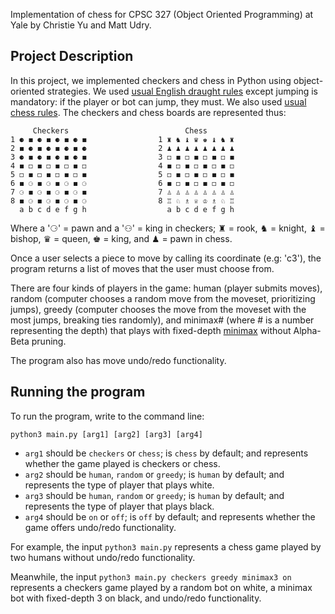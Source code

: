 Implementation of chess for CPSC 327 (Object Oriented Programming) at Yale by Christie Yu and Matt Udry.

## Project Description

In this project, we implemented checkers and chess in Python using object-oriented strategies. We used [usual English draught rules](https://en.wikipedia.org/wiki/English_draughts) except jumping is mandatory: if the player or bot can jump, they must. We also used [usual chess rules](https://www.chess.com/learn-how-to-play-chess). The checkers and chess boards are represented thus:

         Checkers                          Chess
    1 ⚈ ◼ ⚈ ◼ ⚈ ◼ ⚈ ◼                1 ♜ ♞ ♝ ♛ ♚ ♝ ♞ ♜ 
    2 ◼ ⚈ ◼ ⚈ ◼ ⚈ ◼ ⚈                2 ♟︎ ♟︎ ♟︎ ♟︎ ♟︎ ♟︎ ♟︎ ♟︎ 
    3 ⚈ ◼ ⚈ ◼ ⚈ ◼ ⚈ ◼                3 ◻ ◼ ◻ ◼ ◻ ◼ ◻ ◼ 
    4 ◼ ◻ ◼ ◻ ◼ ◻ ◼ ◻                4 ◼ ◻ ◼ ◻ ◼ ◻ ◼ ◻ 
    5 ◻ ◼ ◻ ◼ ◻ ◼ ◻ ◼                5 ◻ ◼ ◻ ◼ ◻ ◼ ◻ ◼ 
    6 ◼ ⚆ ◼ ⚆ ◼ ⚆ ◼ ⚆                6 ◼ ◻ ◼ ◻ ◼ ◻ ◼ ◻ 
    7 ⚆ ◼ ⚆ ◼ ⚆ ◼ ⚆ ◼                7 ♙ ♙ ♙ ♙ ♙ ♙ ♙ ♙ 
    8 ◼ ⚆ ◼ ⚆ ◼ ⚆ ◼ ⚆                8 ♖ ♘ ♗ ♕ ♔ ♗ ♘ ♖ 
      a b c d e f g h                  a b c d e f g h
      
Where a '⚆' = pawn and a '⚇' = king in checkers; ♜ = rook, ♞ = knight, ♝ = bishop, ♛ = queen, ♚ = king, and ♟︎ = pawn in chess.

Once a user selects a piece to move by calling its coordinate (e.g: 'c3'), the program returns a list of moves that the user must choose from.

There are four kinds of players in the game: human (player submits moves), random (computer chooses a random move from the moveset, prioritizing jumps), greedy (computer chooses the move from the moveset with the most jumps, breaking ties randomly), and minimax# (where # is a number representing the depth) that plays with fixed-depth [minimax](https://www.cs.cornell.edu/courses/cs312/2002sp/lectures/rec21.htm) without Alpha-Beta pruning.

The program also has move undo/redo functionality.

## Running the program

To run the program, write to the command line:

`python3 main.py [arg1] [arg2] [arg3] [arg4]`

* `arg1` should be `checkers` or `chess`; is `chess` by default; and represents whether the game played is checkers or chess.
* `arg2` should be `human`, `random` or `greedy`; is `human` by default; and represents the type of player that plays white.
* `arg3` should be `human`, `random` or `greedy`; is `human` by default; and represents the type of player that plays black.
* `arg4` should be `on` or `off`; is `off` by default; and represents whether the game offers undo/redo functionality.

For example, the input `python3 main.py` represents a chess game played by two humans without undo/redo functionality.

Meanwhile, the input `python3 main.py checkers greedy minimax3 on` represents a checkers game played by a random bot on white, a minimax bot with fixed-depth 3 on black, and undo/redo functionality.
